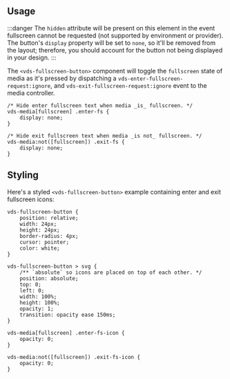 ## Usage

:::danger
The `hidden` attribute will be present on this element in the event fullscreen cannot be
requested (not supported by environment or provider). The button's `display` property will be
set to `none`, so it'll be removed from the layout; therefore, you should account for the button
not being displayed in your design.
:::

The `<vds-fullscreen-button>` component will toggle the `fullscreen` state of media as it's pressed by
dispatching a `vds-enter-fullscreen-request:ignore`, and `vds-exit-fullscreen-request:ignore`
event to the media controller.

<slot name="usage" />

```css:copy
/* Hide enter fullscreen text when media _is_ fullscreen. */
vds-media[fullscreen] .enter-fs {
	display: none;
}

/* Hide exit fullscreen text when media _is not_ fullscreen. */
vds-media:not([fullscreen]) .exit-fs {
	display: none;
}
```

## Styling

Here's a styled `<vds-fullscreen-button>` example containing enter and exit fullscreen icons:

<slot name="styling" />

```css:copy
vds-fullscreen-button {
	position: relative;
	width: 24px;
	height: 24px;
	border-radius: 4px;
	cursor: pointer;
	color: white;
}

vds-fullscreen-button > svg {
	/** `absolute` so icons are placed on top of each other. */
	position: absolute;
	top: 0;
	left: 0;
	width: 100%;
	height: 100%;
	opacity: 1;
	transition: opacity ease 150ms;
}

vds-media[fullscreen] .enter-fs-icon {
	opacity: 0;
}

vds-media:not([fullscreen]) .exit-fs-icon {
	opacity: 0;
}
```
